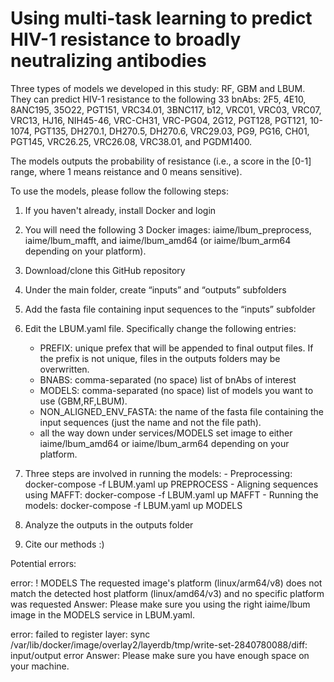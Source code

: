 # Using multi-task learning to predict HIV-1 resistance to broadly neutralizing antibodies

Three types of models we developed in this study: RF, GBM and LBUM. They can predict HIV-1 resistance to the following 33 bnAbs: 2F5, 4E10, 8ANC195, 35O22, PGT151, VRC34.01, 3BNC117, b12, VRC01, VRC03, VRC07, VRC13,  HJ16, NIH45-46, VRC-CH31, VRC-PG04, 2G12, PGT128, PGT121, 10-1074, PGT135, DH270.1, DH270.5, DH270.6, VRC29.03, PG9, PG16, CH01, PGT145, VRC26.25, VRC26.08, VRC38.01, and PGDM1400.

The models outputs the probability of resistance (i.e., a score in the \[0-1\] range, where 1 means reistance and 0 means sensitive). 

To use the models, please follow the following steps:

1. If you haven't already, install Docker and login

2. You will need the following 3 Docker images: iaime/lbum_preprocess, iaime/lbum_mafft, and iaime/lbum_amd64 (or iaime/lbum_arm64 depending on your platform).
  
3. Download/clone this GitHub repository

4. Under the main folder, create “inputs” and “outputs” subfolders

5. Add the fasta file containing input sequences to the “inputs” subfolder 

6. Edit the LBUM.yaml file. Specifically change the following entries:
     - PREFIX: unique prefex that will be appended to final output files. If the prefix is not unique, files in the outputs folders may be overwritten.
     - BNABS: comma-separated (no space) list of bnAbs of interest
     - MODELS: comma-separated (no space) list of models you want to use (GBM,RF,LBUM).
     - NON_ALIGNED_ENV_FASTA: the name of the fasta file containing the input sequences (just the name and not the file path).
     - all the way down under services/MODELS set image to either iaime/lbum_amd64 or iaime/lbum_arm64 depending on your platform.
  
7. Three steps are involved in running the models:
        - Preprocessing: docker-compose -f LBUM.yaml up PREPROCESS
        - Aligning sequences using MAFFT: docker-compose -f LBUM.yaml up MAFFT
        - Running the models: docker-compose -f LBUM.yaml up MODELS

8. Analyze the outputs in the outputs folder

9. Cite our methods :)


Potential errors:

  error: ! MODELS The requested image's platform (linux/arm64/v8) does not match the detected host platform (linux/amd64/v3) and no specific platform was requested
  Answer: Please make sure you using the right iaime/lbum image in the MODELS service in LBUM.yaml.

  error: failed to register layer: sync /var/lib/docker/image/overlay2/layerdb/tmp/write-set-2840780088/diff: input/output error
  Answer: Please make sure you have enough space on your machine.

